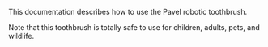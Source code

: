 This documentation describes how to use the Pavel robotic
toothbrush.

Note that this toothbrush is totally safe to use for children,
adults, pets, and wildlife. 
